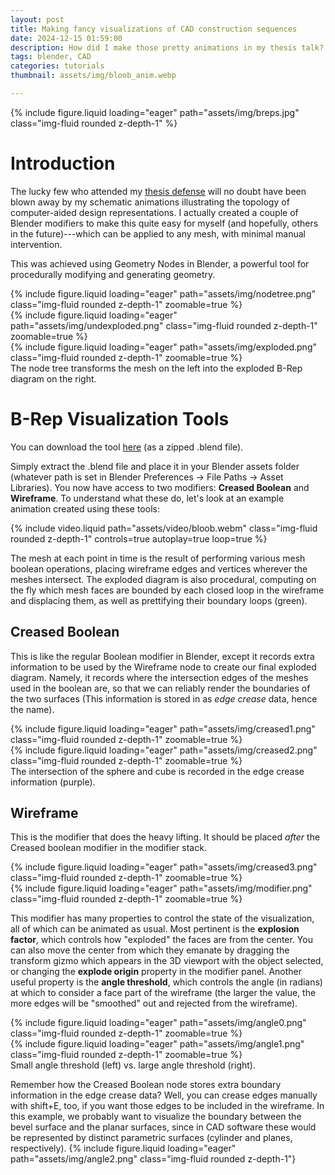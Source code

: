 ```yaml
---
layout: post
title: Making fancy visualizations of CAD construction sequences
date: 2024-12-15 01:59:00
description: How did I make those pretty animations in my thesis talk? I provide some tools to make this easy in Blender.
tags: blender, CAD
categories: tutorials
thumbnail: assets/img/bloob_anim.webp

---
```


{% include figure.liquid loading="eager" path="assets/img/breps.jpg" class="img-fluid rounded z-depth-1" %}

# Introduction
The lucky few who attended my [thesis defense](/news/thesis_defense) will no doubt have been blown away by my schematic animations illustrating the topology of computer-aided design representations. I actually created a couple of Blender modifiers to make this quite easy for myself (and hopefully, others in the future)---which can be applied to any mesh, with minimal manual intervention. 

This was achieved using Geometry Nodes in Blender, a powerful tool for procedurally modifying and generating geometry. 

<div class="row mt-3">
    <div class="col-sm mt-3 mt-md-0">
        {% include figure.liquid loading="eager" path="assets/img/nodetree.png" class="img-fluid rounded z-depth-1" zoomable=true %}
    </div>
    <div class="col-sm mt-3 mt-md-0">
        {% include figure.liquid loading="eager" path="assets/img/undexploded.png" class="img-fluid rounded z-depth-1" zoomable=true %}
    </div>
    <div class="col-sm mt-3 mt-md-0">
        {% include figure.liquid loading="eager" path="assets/img/exploded.png" class="img-fluid rounded z-depth-1" zoomable=true %}
    </div>
</div>
<div class="caption">
    The node tree transforms the mesh on the left into the exploded B-Rep diagram on the right.
</div>


# B-Rep Visualization Tools

You can download the tool [here](https://drive.google.com/file/d/1tjDqShugCwkDq1s5g-gYVVWWQz86WY_U/view?usp=drive_link) (as a zipped .blend file).

Simply extract the .blend file and place it in your Blender assets folder (whatever path is set in Blender Preferences -> File Paths -> Asset Libraries). You now have access to two modifiers: **Creased Boolean** and **Wireframe**. To understand what these do, let's look at an example animation created using these tools:

<div class="col-sm mt-3 mt-md-0">
    {% include video.liquid path="assets/video/bloob.webm" class="img-fluid rounded z-depth-1" controls=true autoplay=true loop=true %}
</div>

The mesh at each point in time is the result of performing various mesh boolean operations, placing wireframe edges and vertices wherever the meshes intersect. The exploded diagram is also procedural, computing on the fly which mesh faces are bounded by each closed loop in the wireframe and displacing them, as well as prettifying their boundary loops (green). 

## Creased Boolean
This is like the regular Boolean modifier in Blender, except it records extra information to be used by the Wireframe node to create our final exploded diagram. Namely, it records where the intersection edges of the meshes used in the boolean are, so that we can reliably render the boundaries of the two surfaces (This information is stored in as *edge crease* data, hence the name).

<div class="row mt-3">
    <div class="col-sm mt-3 mt-md-0">
        {% include figure.liquid loading="eager" path="assets/img/creased1.png" class="img-fluid rounded z-depth-1" zoomable=true %}
    </div>
    <div class="col-sm mt-3 mt-md-0">
        {% include figure.liquid loading="eager" path="assets/img/creased2.png" class="img-fluid rounded z-depth-1" zoomable=true %}
    </div>
</div>
<div class="caption">
    The intersection of the sphere and cube is recorded in the edge crease information (purple).
</div>

## Wireframe
This is the modifier that does the heavy lifting. It should be placed *after* the Creased boolean modifier in the modifier stack.

<div class="row mt-3">
    <div class="col-sm mt-3 mt-md-0">
        {% include figure.liquid loading="eager" path="assets/img/creased3.png" class="img-fluid rounded z-depth-1" zoomable=true %}
    </div>
    <div class="col-sm mt-3 mt-md-0">
        {% include figure.liquid loading="eager" path="assets/img/modifier.png" class="img-fluid rounded z-depth-1" zoomable=true %}
    </div>
</div>

This modifier has many properties to control the state of the visualization, all of which can be animated as usual. Most pertinent is the **explosion factor**, which controls how "exploded" the faces are from the center. You can also move the center from which they emanate by dragging the transform gizmo which appears in the 3D viewport with the object selected, or changing the **explode origin** property in the modifier panel. Another useful property is the **angle threshold**, which controls the angle (in radians) at which to consider a face part of the wireframe (the larger the value, the more edges will be "smoothed" out and rejected from the wireframe).

<div class="row mt-3">
    <div class="col-sm mt-3 mt-md-0">
        {% include figure.liquid loading="eager" path="assets/img/angle0.png" class="img-fluid rounded z-depth-1" zoomable=true %}
    </div>
    <div class="col-sm mt-3 mt-md-0">
        {% include figure.liquid loading="eager" path="assets/img/angle1.png" class="img-fluid rounded z-depth-1" zoomable=true %}
    </div>
</div>
<div class="caption">
    Small angle threshold (left) vs. large angle threshold (right).
</div>

Remember how the Creased Boolean node stores extra boundary information in the edge crease data? Well, you can crease edges manually with shift+E, too, if you want those edges to be included in the wireframe. In this example, we probably want to visualize the boundary between the bevel surface and the planar surfaces, since in CAD software these would be represented by distinct parametric surfaces (cylinder and planes, respectively). 
{% include figure.liquid loading="eager" path="assets/img/angle2.png" class="img-fluid rounded z-depth-1"}

